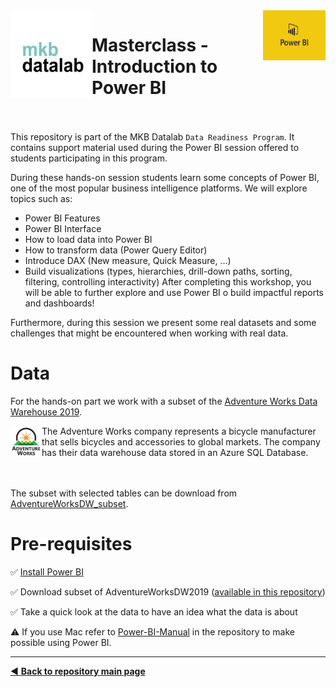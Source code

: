 <img align="left" width="130" height="140" src="https://github.com/MKB-Datalab/masterclass-power-bi-2023/blob/main/Images/SCjRGgjT_400x400.jpg">
<img align="right" width="100" height="80" src="https://github.com/MKB-Datalab/masterclass-power-bi-2023/blob/main/Images/index.jpg">

# Masterclass - Introduction to Power BI

<br/><br/>
This repository is part of the MKB Datalab  `Data Readiness Program`.  It contains support material used during the Power BI session offered to students participating in this program.

During these hands-on session students learn some concepts of Power BI, one of the most popular business intelligence platforms. We will explore topics such as:
* Power BI Features
* Power BI Interface
* How to load data into Power BI
* How to transform data (Power Query Editor)
* Introduce DAX (New measure, Quick Measure, …)
* Build visualizations (types, hierarchies, drill-down paths, sorting, filtering, controlling interactivity)
After completing this workshop, you will be able to further explore and use Power BI o build impactful reports and dashboards!

Furthermore, during this session we present some real datasets and some challenges that might be encountered when working with real data.

# Data

For the hands-on part we work with a subset of the 
[Adventure Works Data Warehouse 2019]( https://github.com/microsoft/sql-server-samples/releases/download/adventureworks/AdventureWorksDW2019.bak).

<img align="left" width="50" height="50" src="https://github.com/MKB-Datalab/masterclass-power-bi-2023/blob/main/Images/adventure-works-logo-150x150.png"> 
The Adventure Works company represents a bicycle manufacturer that sells bicycles and accessories to global markets. The company has their data warehouse data stored in an Azure SQL Database. 

<br/><br/>
The subset with selected tables can be download from [AdventureWorksDW_subset](https://github.com/MKB-Datalab/masterclass-power-bi-2023/tree/main/AdventureWorksDW_subset).


# Pre-requisites

:white_check_mark: [Install Power BI](https://aka.ms/pbidesktopstore)

:white_check_mark: Download subset of AdventureWorksDW2019 ([available in this repository](https://github.com/MKB-Datalab/masterclass-power-bi-2023/tree/main/AdventureWorksDW_subset))

:white_check_mark: Take a quick look at the data to have an idea what the data is about

:warning: If you use Mac refer to [Power-BI-Manual](https://github.com/MKB-Datalab/masterclass-power-bi-2023/blob/main/Docs/Power-BI-Manual.pdf) in the repository to make possible using Power BI.

-------------------------------------
[:arrow_backward: **Back to repository main page**](https://github.com/MKB-Datalab/mkbdatalab_knowledge_repository_main/tree/master)